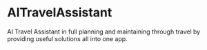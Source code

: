 # AITravelAssistant
AI Travel Assistant in full planning and maintaining through travel by providing useful solutions all into one app.
